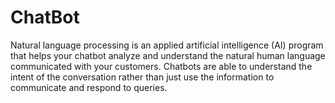 # ChatBot

Natural language processing is an applied artificial intelligence (AI) program that helps your chatbot analyze and understand the natural human language communicated with your customers. Chatbots are able to understand the intent of the conversation rather than just use the information to communicate and respond to queries.
